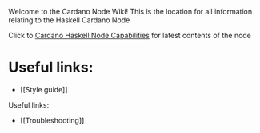 Welcome to the Cardano Node Wiki! This is the location for all information relating to the Haskell Cardano Node

Click to
[Cardano Haskell Node Capabilities](https://github.com/input-output-hk/cardano-node/wiki/Cardano-Haskell-Node-Capabilities) for latest contents of the node

# Useful links:

* [[Style guide]]

Useful links:

* [[Troubleshooting]]